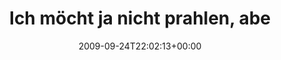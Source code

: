 ---
retweeted: false
source: <a href="http://twitter.com" rel="nofollow">Twitter Web Client</a>
entities:
  hashtags:
  - text: abr
    indices:
    - '101'
    - '105'
  symbols: []
  user_mentions: []
  urls: []
display_text_range:
- '0'
- '105'
favorite_count: '0'
id_str: '4352618399'
truncated: false
retweet_count: '0'
id: '4352618399'
created_at: Thu Sep 24 22:02:13 +0000 2009
favorited: false
full_text: 'Ich möcht ja nicht prahlen, aber ich seh'' die bald live... http://bascht.soup.io/post/29496862/Video
  #abr'
lang: de
tags:
- abr
- pesos:twitter
date: '2009-09-24T22:02:13+00:00'
src: https://twitter.com/bascht/status/4352618399
original_url: https://twitter.com/bascht/status/4352618399
type: twitter_tweet
text: 'Ich möcht ja nicht prahlen, aber ich seh'' die bald live... http://bascht.soup.io/post/29496862/Video
  #abr'
title: Ich möcht ja nicht prahlen, abe

---